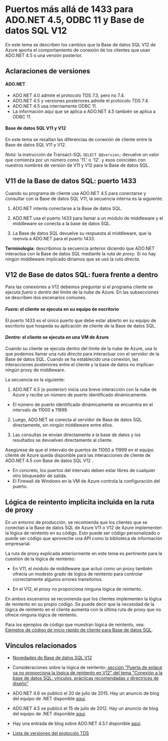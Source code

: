 <properties 
	pageTitle="Puertos más allá de 1433 para ADO.NET 4.5, ODBC 11 y Bases de datos SQL V12 | Microsoft Azure"
	description="En ocasiones, las conexiones de cliente a la base de datos SQL de Azure V12 omiten al proxy e interactúan directamente con la base de datos. Los puertos que no sean 1433 se convierten en puertos importantes."
	services="sql-database"
	documentationCenter=""
	authors="MightyPen"
	manager="jeffreyg"
	editor="" />


<tags 
	ms.service="sql-database" 
	ms.workload="data-management" 
	ms.tgt_pltfrm="na" 
	ms.devlang="na" 
	ms.topic="article" 
	ms.date="08/05/2015" 
	ms.author="genemi"/>


# Puertos más allá de 1433 para ADO.NET 4.5, ODBC 11 y Base de datos SQL V12


En este tema se describen los cambios que la Base de datos SQL V12 de Azure aporta el comportamiento de conexión de los clientes que usan ADO.NET 4.5 o una versión posterior.


## Aclaraciones de versiones


#### ADO.NET


- ADO.NET 4.0 admite el protocolo TDS 7.3, pero no 7.4.
- ADO.NET 4.5 y versiones posteriores admite el protocolo TDS 7.4.
- ADO.NET 4.5 usa internamente ODBC 11.
 - La información aquí que se aplica a ADO.NET 4.5 también se aplica a ODBC 11.


#### Base de datos SQL V11 y V12


En este tema se resaltan las diferencias de conexión de cliente entre la Base de datos SQL V11 y V12.


*Nota:* la instrucción de Transact-SQL `SELECT @@version;` devuelve un valor que comienza por un número como '11.' o '12'. y esos coinciden con nuestros nombres de versión de V11 y V12 para la Base de datos SQL.


## V11 de la Base de datos SQL: puerto 1433


Cuando su programa de cliente usa ADO.NET 4.5 para conectarse y consultar con la Base de datos SQL V11, la secuencia interna es la siguiente:


1. ADO.NET intenta conectarse a la Base de datos SQL.

2. ADO.NET usa el puerto 1433 para llamar a un módulo de middleware y el middleware se conecta a la base de datos SQL.

3. La Base de datos SQL devuelve su respuesta al middleware, que la reenvía a ADO.NET para el puerto 1433.


**Terminología:** describimos la secuencia anterior diciendo que ADO.NET interactúa con la Base de datos SQL mediante la *ruta de proxy*. Si no hay ningún middleware implicado diríamos que se usó la *ruta directa*.


## V12 de Base de datos SQL: fuera frente a dentro


Para las conexiones a V12 debemos preguntar si el programa cliente se ejecuta *fuera* o *dentro* del límite de la nube de Azure. En las subsecciones se describen dos escenarios comunes.


#### *Fuera:* el cliente se ejecuta en su equipo de escritorio


El puerto 1433 es el único puerto que debe estar abierto en su equipo de escritorio que hospeda su aplicación de cliente de la Base de datos SQL.


#### *Dentro:* el cliente se ejecuta en una VM de Azure


Cuando su cliente se ejecuta dentro del límite de la nube de Azure, usa lo que podemos llamar una *ruta directa* para interactuar con el servidor de la Base de datos SQL. Cuando se ha establecido una conexión, las interacciones posteriores entre el cliente y la base de datos no implican ningún proxy de middleware.


La secuencia es la siguiente:


1. ADO.NET 4.5 (o posterior) inicia una breve interacción con la nube de Azure y recibe un número de puerto identificado dinámicamente.
 - El número de puerto identificado dinámicamente se encuentra en el intervalo de 11000 a 11999.

2. Luego, ADO.NET se conecta al servidor de Base de datos SQL directamente, sin ningún middleware entre ellos.

3. Las consultas se envían directamente a la base de datos y los resultados se devuelven directamente al cliente.


Asegúrese de que el intervalo de puertos de 11000 a 11999 en el equipo cliente de Azure queda disponible para las interacciones de cliente de ADO.NET 4.5 con Base de datos SQL V12 .

- En concreto, los puertos del intervalo deben estar libres de cualquier otro bloqueador de salida.
- El Firewall de Windows en la VM de Azure controla la configuración del puerto.


## Lógica de reintento implícita incluida en la ruta de proxy


En un entorno de producción, se recomienda que los clientes que se conectan a la Base de datos SQL de Azure V11 o V12 de Azure implementen la lógica de reintento en su código. Esto puede ser código personalizado o puede ser código que aproveche una API como la biblioteca de información empresarial.


La ruta de proxy explicada anteriormente en este tema es pertinente para la cuestión de la lógica de reintento:


- En V11, el módulo de middleware que actuó como un proxy también ofrecía un modesto grado de lógica de reintento para controlar correctamente algunos errores transitorios.

- En el V12, el proxy no proporciona ninguna lógica de reintento.


En ambos escenarios se recomienda que los clientes implementen la lógica de reintento en su propio código. Se puede decir que la necesidad de la lógica de reintento en el cliente aumenta con la última ruta de proxy que no ofrece ninguna lógica de reintento.


Para los ejemplos de código que muestran lógica de reintento, vea: [Ejemplos de código de inicio rápido de cliente para Base de datos SQL](sql-database-develop-quick-start-client-code-samples.md).


## Vínculos relacionados


- [Novedades de Base de datos SQL V12](sql-database-v12-whats-new.md)

- Consideraciones sobre la lógica de reintento:[ sección "Puerta de enlace ya no proporciona la lógica de reintento en V12" del tema "Conexión a la base de datos SQL: vínculos, prácticas recomendadas y directrices de diseño"](sql-database-connect-central-recommendations.md#gatewaynoretry)

- ADO.NET 4.6 se publicó el 20 de julio de 2015. Hay un anuncio de blog del equipo de .NET disponible [aquí](http://blogs.msdn.com/b/dotnet/archive/2015/07/20/announcing-net-framework-4-6.aspx).

- ADO.NET 4.5 se publicó el 15 de julio de 2012. Hay un anuncio de blog del equipo de .NET disponible [aquí](http://blogs.msdn.com/b/dotnet/archive/2012/08/15/announcing-the-release-of-net-framework-4-5-rtm-product-and-source-code.aspx).
 - Hay una entrada de blog sobre ADO.NET 4.5.1 disponible [aquí](http://blogs.msdn.com/b/dotnet/archive/2013/06/26/announcing-the-net-framework-4-5-1-preview.aspx).

- [Lista de versiones del protocolo TDS](http://www.freetds.org/userguide/tdshistory.htm)

<!---HONumber=August15_HO6-->
